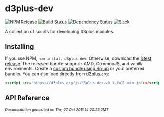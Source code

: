 # d3plus-dev

[![NPM Release](http://img.shields.io/npm/v/d3plus-dev.svg?style=flat)](https://www.npmjs.org/package/d3plus-dev)
[![Build Status](https://travis-ci.org/d3plus/d3plus-dev.svg?branch=master)](https://travis-ci.org/d3plus/d3plus-dev)
[![Dependency Status](http://img.shields.io/david/d3plus/d3plus-dev.svg?style=flat)](https://david-dm.org/d3plus/d3plus-dev)
[![Slack](https://img.shields.io/badge/Slack-Click%20to%20Join!-green.svg?style=social)](https://goo.gl/forms/ynrKdvusekAwRMPf2)

A collection of scripts for developing D3plus modules.

## Installing

If you use NPM, `npm install d3plus-dev`. Otherwise, download the [latest release](https://github.com/d3plus/d3plus-dev/releases/latest). The released bundle supports AMD, CommonJS, and vanilla environments. Create a [custom bundle using Rollup](https://github.com/rollup/rollup) or your preferred bundler. You can also load directly from [d3plus.org](https://d3plus.org):

```html
<script src="https://d3plus.org/js/d3plus-dev.v0.1.full.min.js"></script>
```


## API Reference


###### <sub>Documentation generated on Thu, 27 Oct 2016 14:20:25 GMT</sub>
